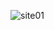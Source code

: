 ![site01](https://user-images.githubusercontent.com/80729568/111429029-23b3ab00-86d7-11eb-9e33-8f45a460878e.png)
